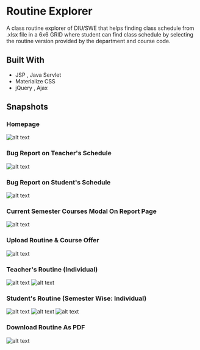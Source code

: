 # Routine Explorer

A class routine explorer of DIU/SWE that helps finding class schedule from .xlsx file in a 6x6 GRID where student can find class schedule by selecting the routine version provided by the department and course code.

## Built With

* JSP , Java Servlet
* Materialize CSS
* jQuery , Ajax

## Snapshots

### Homepage

![alt text](assets/HomeIndex.png)

### Bug Report on Teacher's Schedule

![alt text](assets/BugTeacherAll.png)

### Bug Report on Student's Schedule

![alt text](assets/BugStudentAll.png)

### Current Semester Courses Modal On Report Page

![alt text](assets/Modal.PNG)

### Upload Routine & Course Offer

![alt text](assets/UploadRoutine.PNG)

### Teacher's Routine (Individual)

![alt text](assets/ChooseTeacher.PNG)
![alt text](assets/RoutineTeacher.PNG)

### Student's Routine (Semester Wise: Individual)

![alt text](assets/ChooseStudent.PNG)
![alt text](assets/Subjects.PNG)
![alt text](assets/StudentRoutine.PNG)

### Download Routine As PDF

![alt text](assets/RoutineAsPDF.PNG)
